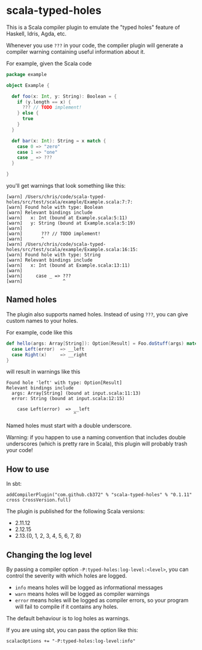 # scala-typed-holes

This is a Scala compiler plugin to emulate the "typed holes" feature of Haskell,
Idris, Agda, etc.

Whenever you use `???` in your code, the compiler plugin will generate a
compiler warning containing useful information about it.

For example, given the Scala code

```scala
package example

object Example {

  def foo(x: Int, y: String): Boolean = {
    if (y.length == x) {
      ??? // TODO implement!
    } else {
      true
    }
  }

  def bar(x: Int): String = x match {
    case 0 => "zero"
    case 1 => "one"
    case _ => ???
  }

}
```

you'll get warnings that look something like this:

```
[warn] /Users/chris/code/scala-typed-holes/src/test/scala/example/Example.scala:7:7:
[warn] Found hole with type: Boolean
[warn] Relevant bindings include
[warn]   x: Int (bound at Example.scala:5:11)
[warn]   y: String (bound at Example.scala:5:19)
[warn]
[warn]       ??? // TODO implement!
[warn]       ^
[warn] /Users/chris/code/scala-typed-holes/src/test/scala/example/Example.scala:16:15:
[warn] Found hole with type: String
[warn] Relevant bindings include
[warn]   x: Int (bound at Example.scala:13:11)
[warn]
[warn]     case _ => ???
[warn]               ^
```

## Named holes

The plugin also supports named holes. Instead of using `???`, you can give
custom names to your holes.

For example, code like this

```scala
def hello(args: Array[String]): Option[Result] = Foo.doStuff(args) match {
  case Left(error)  => __left
  case Right(x)     => __right
}
```

will result in warnings like this

```
Found hole 'left' with type: Option[Result]
Relevant bindings include
  args: Array[String] (bound at input.scala:11:13)
  error: String (bound at input.scala:12:15)

    case Left(error)  => __left
                         ^
```

Named holes must start with a double underscore.

Warning: if you happen to use a naming convention that includes double
underscores (which is pretty rare in Scala), this plugin will probably trash
your code!

## How to use

In sbt:

```
addCompilerPlugin("com.github.cb372" % "scala-typed-holes" % "0.1.11" cross CrossVersion.full)
```

The plugin is published for the following Scala versions:

* 2.11.12
* 2.12.15
* 2.13.{0, 1, 2, 3, 4, 5, 6, 7, 8}

## Changing the log level

By passing a compiler option `-P:typed-holes:log-level:<level>`, you can control
the severity with which holes are logged.

* `info` means holes will be logged as informational messages
* `warn` means holes will be logged as compiler warnings
* `error` means holes will be logged as compiler errors, so your program will
  fail to compile if it contains any holes.

The default behaviour is to log holes as warnings.

If you are using sbt, you can pass the option like this:

```
scalacOptions += "-P:typed-holes:log-level:info"
```

